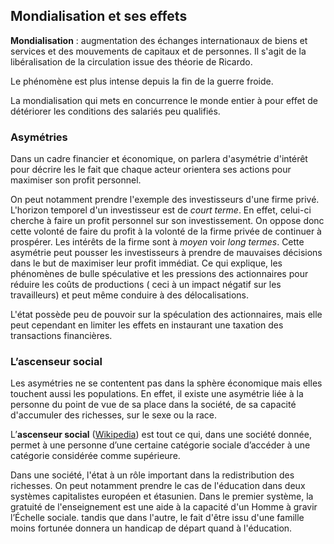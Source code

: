 ## Mondialisation et ses effets
**Mondialisation** : augmentation des échanges internationaux de biens et services et des mouvements de capitaux et de personnes. Il s'agit de la libéralisation de la circulation issue des théorie de Ricardo. 

Le phénomène est plus intense depuis la fin de la guerre froide. 

La mondialisation qui mets en concurrence le monde entier à pour effet de détériorer les conditions des salariés peu qualifiés.

### Asymétries 

Dans un cadre financier et économique, on parlera d'asymétrie d'intérêt pour décrire les le fait que chaque acteur orientera ses actions pour maximiser son profit personnel.

On peut notamment prendre l'exemple des investisseurs d'une firme privé. L'horizon temporel d'un investisseur est de *court terme*. En effet, celui-ci cherche à faire un profit personnel sur son investissement. On oppose donc cette volonté de faire du profit à la volonté de la firme privée de continuer à prospérer. Les intérêts de la firme sont à *moyen* voir *long termes*. Cette asymétrie peut pousser les investisseurs à prendre de mauvaises décisions dans le but de maximiser leur profit immédiat. Ce qui explique, les phénomènes de bulle spéculative et les pressions des actionnaires pour réduire les coûts de productions ( ceci à un impact négatif sur les travailleurs) et peut même conduire à des délocalisations. 

L'état possède peu de pouvoir sur la spéculation des actionnaires, mais elle peut cependant en limiter les effets en instaurant une taxation des transactions financières.

### L’ascenseur social

Les asymétries ne se contentent pas dans la sphère économique mais elles touchent aussi les populations. En effet, il existe une asymétrie liée à la personne du point de vue de sa place dans la société, de sa capacité d'accumuler des richesses, sur le sexe ou la race.

L’**ascenseur social** ([Wikipedia](https://fr.wiktionary.org/wiki/ascenseur_social)) est tout ce qui, dans une société donnée, permet à une personne d’une certaine catégorie sociale d’accéder à une catégorie considérée comme supérieure. 

Dans une société, l'état à un rôle important dans la redistribution des richesses. On peut notamment prendre le cas de l'éducation dans deux systèmes capitalistes européen et étasunien. Dans le premier système, la gratuité de l'enseignement est une aide à la capacité d'un Homme à gravir l’Échelle sociale. tandis que dans l'autre, le fait d'être issu d'une famille moins fortunée donnera un handicap de départ quand à l'éducation.
